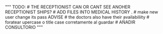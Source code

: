 
"""
    TODO:
    # THE RECEPTIONIST CAN OR CANT SEE ANOHER RECEPTIONIST SHIPS?
    # ADD FILES INTO MEDICAL HISTORY . 
    # make new user change its pass ADVISE
    # the doctors also have their availabiliity
    # foratear upercase o title case corretamente al guardar
    # AÑADIR CONSULTORIO 
"""
